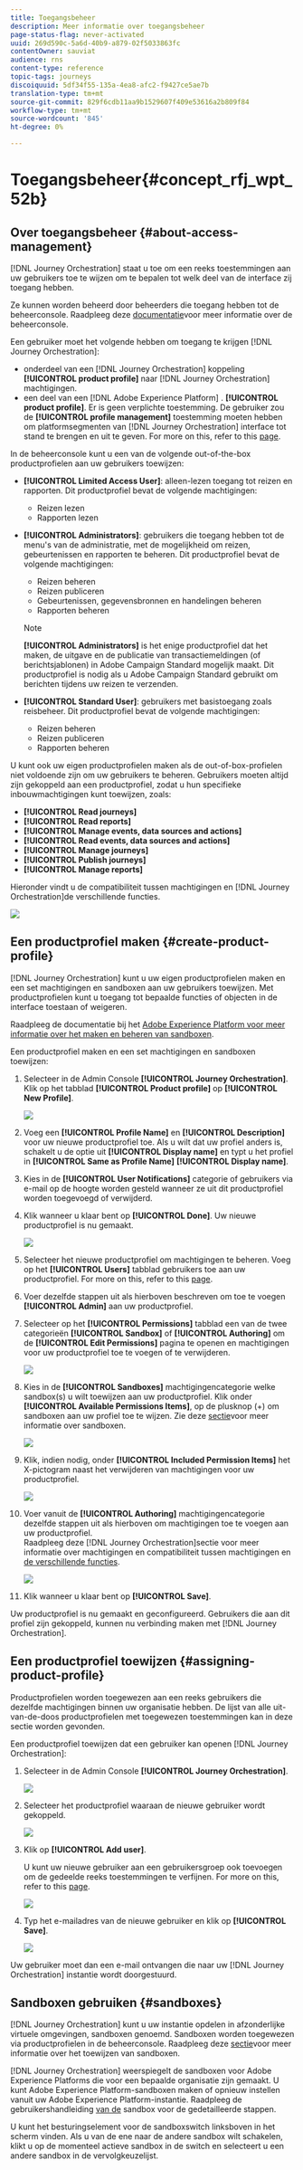 ```yaml
---
title: Toegangsbeheer
description: Meer informatie over toegangsbeheer
page-status-flag: never-activated
uuid: 269d590c-5a6d-40b9-a879-02f5033863fc
contentOwner: sauviat
audience: rns
content-type: reference
topic-tags: journeys
discoiquuid: 5df34f55-135a-4ea8-afc2-f9427ce5ae7b
translation-type: tm+mt
source-git-commit: 829f6cdb11aa9b1529607f409e53616a2b809f84
workflow-type: tm+mt
source-wordcount: '845'
ht-degree: 0%

---
```



# Toegangsbeheer{#concept_rfj_wpt_52b}

## Over toegangsbeheer {#about-access-management}

[!DNL Journey Orchestration] staat u toe om een reeks toestemmingen aan uw gebruikers toe te wijzen om te bepalen tot welk deel van de interface zij toegang hebben.

Ze kunnen worden beheerd door beheerders die toegang hebben tot de beheerconsole. Raadpleeg deze [documentatie](https://helpx.adobe.com/enterprise/managing/user-guide.html)voor meer informatie over de beheerconsole.

Een gebruiker moet het volgende hebben om toegang te krijgen [!DNL Journey Orchestration]:

* onderdeel van een [!DNL Journey Orchestration] koppeling **[!UICONTROL product profile]** naar [!DNL Journey Orchestration] machtigingen.
* een deel van een [!DNL Adobe Experience Platform] . **[!UICONTROL product profile]**. Er is geen verplichte toestemming. De gebruiker zou de **[!UICONTROL profile management]** toestemming moeten hebben om platformsegmenten van [!DNL Journey Orchestration] interface tot stand te brengen en uit te geven. For more on this, refer to this [page](https://docs.adobe.com/content/help/en/experience-platform/access-control/home.html#adobe-admin-console).

In de beheerconsole kunt u een van de volgende out-of-the-box productprofielen aan uw gebruikers toewijzen:

* **[!UICONTROL Limited Access User]**: alleen-lezen toegang tot reizen en rapporten. Dit productprofiel bevat de volgende machtigingen:
   * Reizen lezen
   * Rapporten lezen

* **[!UICONTROL Administrators]**: gebruikers die toegang hebben tot de menu&#39;s van de administratie, met de mogelijkheid om reizen, gebeurtenissen en rapporten te beheren. Dit productprofiel bevat de volgende machtigingen:
   * Reizen beheren
   * Reizen publiceren
   * Gebeurtenissen, gegevensbronnen en handelingen beheren
   * Rapporten beheren

   >[!NOTE]
   >
   >**[!UICONTROL Administrators]** is het enige productprofiel dat het maken, de uitgave en de publicatie van transactiemeldingen (of berichtsjablonen) in Adobe Campaign Standard mogelijk maakt. Dit productprofiel is nodig als u Adobe Campaign Standard gebruikt om berichten tijdens uw reizen te verzenden.

* **[!UICONTROL Standard User]**: gebruikers met basistoegang zoals reisbeheer. Dit productprofiel bevat de volgende machtigingen:
   * Reizen beheren
   * Reizen publiceren
   * Rapporten beheren

U kunt ook uw eigen productprofielen maken als de out-of-box-profielen niet voldoende zijn om uw gebruikers te beheren.
Gebruikers moeten altijd zijn gekoppeld aan een productprofiel, zodat u hun specifieke inbouwmachtigingen kunt toewijzen, zoals:

* **[!UICONTROL Read journeys]**
* **[!UICONTROL Read reports]**
* **[!UICONTROL Manage events, data sources and actions]**
* **[!UICONTROL Read events, data sources and actions]**
* **[!UICONTROL Manage journeys]**
* **[!UICONTROL Publish journeys]**
* **[!UICONTROL Manage reports]**

Hieronder vindt u de compatibiliteit tussen machtigingen en [!DNL Journey Orchestration]de verschillende functies.

![](../assets/journey_permission.png)

## Een productprofiel maken {#create-product-profile}

[!DNL Journey Orchestration] kunt u uw eigen productprofielen maken en een set machtigingen en sandboxen aan uw gebruikers toewijzen. Met productprofielen kunt u toegang tot bepaalde functies of objecten in de interface toestaan of weigeren.

Raadpleeg de documentatie bij het [Adobe Experience Platform voor meer informatie over het maken en beheren van sandboxen](https://docs.adobe.com/content/help/en/experience-platform/sandbox/ui/user-guide.html).

Een productprofiel maken en een set machtigingen en sandboxen toewijzen:

1. Selecteer in de Admin Console **[!UICONTROL Journey Orchestration]**. Klik op het tabblad **[!UICONTROL Product profile]** op **[!UICONTROL New Profile]**.

   ![](../assets/user_management_5.png)

1. Voeg een **[!UICONTROL Profile Name]** en **[!UICONTROL Description]** voor uw nieuwe productprofiel toe. Als u wilt dat uw profiel anders is, schakelt u de optie uit **[!UICONTROL Display name]** en typt u het profiel in **[!UICONTROL Same as Profile Name]** **[!UICONTROL Display name]**.

1. Kies in de **[!UICONTROL User Notifications]** categorie of gebruikers via e-mail op de hoogte worden gesteld wanneer ze uit dit productprofiel worden toegevoegd of verwijderd.

1. Klik wanneer u klaar bent op **[!UICONTROL Done]**. Uw nieuwe productprofiel is nu gemaakt.

   ![](../assets/user_management_1.png)

1. Selecteer het nieuwe productprofiel om machtigingen te beheren. Voeg op het **[!UICONTROL Users]** tabblad gebruikers toe aan uw productprofiel. For more on this, refer to this [page](../about/access-management.md#assigning-product-profile).

1. Voer dezelfde stappen uit als hierboven beschreven om toe te voegen **[!UICONTROL Admin]** aan uw productprofiel.

1. Selecteer op het **[!UICONTROL Permissions]** tabblad een van de twee categorieën **[!UICONTROL Sandbox]** of **[!UICONTROL Authoring]** om de **[!UICONTROL Edit Permissions]** pagina te openen en machtigingen voor uw productprofiel toe te voegen of te verwijderen.

   ![](../assets/user_management_7.png)

1. Kies in de **[!UICONTROL Sandboxes]** machtigingencategorie welke sandbox(s) u wilt toewijzen aan uw productprofiel. Klik onder **[!UICONTROL Available Permissions Items]**, op de plusknop (+) om sandboxen aan uw profiel toe te wijzen. Zie deze [sectie](../about/access-management.md#sandboxes)voor meer informatie over sandboxen.

   ![](../assets/user_management_8.png)

1. Klik, indien nodig, onder **[!UICONTROL Included Permission Items]** het X-pictogram naast het verwijderen van machtigingen voor uw productprofiel.

   ![](../assets/user_management_9.png)

1. Voer vanuit de **[!UICONTROL Authoring]** machtigingencategorie dezelfde stappen uit als hierboven om machtigingen toe te voegen aan uw productprofiel.
   <br>Raadpleeg deze [!DNL Journey Orchestration]sectie voor meer informatie over machtigingen en compatibiliteit tussen machtigingen en [de verschillende functies](../about/access-management.md#about-access-management).

   ![](../assets/user_management_10.png)

1. Klik wanneer u klaar bent op **[!UICONTROL Save]**.

Uw productprofiel is nu gemaakt en geconfigureerd. Gebruikers die aan dit profiel zijn gekoppeld, kunnen nu verbinding maken met [!DNL Journey Orchestration].

## Een productprofiel toewijzen {#assigning-product-profile}

Productprofielen worden toegewezen aan een reeks gebruikers die dezelfde machtigingen binnen uw organisatie hebben.
De lijst van alle uit-van-de-doos productprofielen met toegewezen toestemmingen kan in deze sectie worden gevonden.

Een productprofiel toewijzen dat een gebruiker kan openen [!DNL Journey Orchestration]:

1. Selecteer in de Admin Console **[!UICONTROL Journey Orchestration]**.

   ![](../assets/user_management.png)

1. Selecteer het productprofiel waaraan de nieuwe gebruiker wordt gekoppeld.

   ![](../assets/user_management_2.png)

1. Klik op **[!UICONTROL Add user]**.

   U kunt uw nieuwe gebruiker aan een gebruikersgroep ook toevoegen om de gedeelde reeks toestemmingen te verfijnen. For more on this, refer to this [page](https://helpx.adobe.com/enterprise/using/user-groups.html).

   ![](../assets/user_management_3.png)

1. Typ het e-mailadres van de nieuwe gebruiker en klik op **[!UICONTROL Save]**.

   ![](../assets/user_management_4.png)

Uw gebruiker moet dan een e-mail ontvangen die naar uw [!DNL Journey Orchestration] instantie wordt doorgestuurd.

## Sandboxen gebruiken {#sandboxes}

[!DNL Journey Orchestration] kunt u uw instantie opdelen in afzonderlijke virtuele omgevingen, sandboxen genoemd.
Sandboxen worden toegewezen via productprofielen in de beheerconsole. Raadpleeg deze [sectie](../about/access-management.md#create-product-profile)voor meer informatie over het toewijzen van sandboxen.

[!DNL Journey Orchestration] weerspiegelt de sandboxen voor Adobe Experience Platforms die voor een bepaalde organisatie zijn gemaakt.
U kunt Adobe Experience Platform-sandboxen maken of opnieuw instellen vanuit uw Adobe Experience Platform-instantie. Raadpleeg de gebruikershandleiding [van de](https://docs.adobe.com/content/help/en/experience-platform/sandbox/ui/user-guide.html) sandbox voor de gedetailleerde stappen.

U kunt het besturingselement voor de sandboxswitch linksboven in het scherm vinden. Als u van de ene naar de andere sandbox wilt schakelen, klikt u op de momenteel actieve sandbox in de switch en selecteert u een andere sandbox in de vervolgkeuzelijst.

